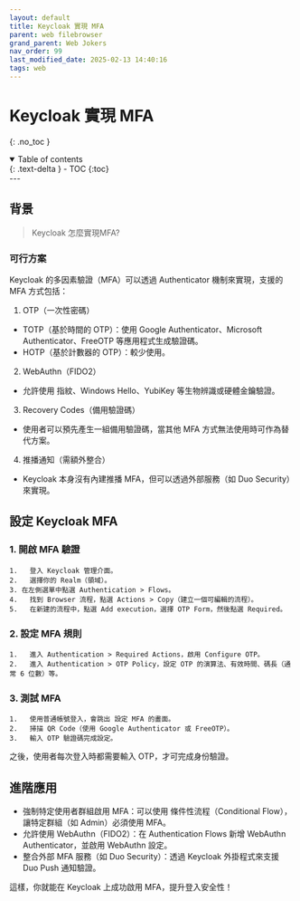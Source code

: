 ```yaml
---
layout: default
title: Keycloak 實現 MFA
parent: web filebrowser
grand_parent: Web Jokers
nav_order: 99
last_modified_date: 2025-02-13 14:40:16
tags: web
---
```


#   Keycloak 實現 MFA
{: .no_toc }

<details open markdown="block">
  <summary>
    Table of contents
  </summary>
  {: .text-delta }
- TOC
{:toc}
</details>
---

## 背景

> Keycloak 怎麼實現MFA?

### 可行方案

Keycloak 的多因素驗證（MFA）可以透過 Authenticator 機制來實現，支援的 MFA 方式包括：

1. OTP（一次性密碼）

- TOTP（基於時間的 OTP）：使用 Google Authenticator、Microsoft Authenticator、FreeOTP 等應用程式生成驗證碼。
- HOTP（基於計數器的 OTP）：較少使用。

2. WebAuthn（FIDO2）

- 允許使用 指紋、Windows Hello、YubiKey 等生物辨識或硬體金鑰驗證。
	
3.	 Recovery Codes（備用驗證碼）

- 使用者可以預先產生一組備用驗證碼，當其他 MFA 方式無法使用時可作為替代方案。

4.	 推播通知（需額外整合）

- Keycloak 本身沒有內建推播 MFA，但可以透過外部服務（如 Duo Security）來實現。

## 設定 Keycloak MFA

### 1. 開啟 MFA 驗證

	1.	 登入 Keycloak 管理介面。
	2.	 選擇你的 Realm（領域）。
	3. 在左側選單中點選 Authentication > Flows。
	4.	 找到 Browser 流程，點選 Actions > Copy（建立一個可編輯的流程）。
	5.	 在新建的流程中，點選 Add execution，選擇 OTP Form，然後點選 Required。

### 2. 設定 MFA 規則

	1.	 進入 Authentication > Required Actions，啟用 Configure OTP。
	2.	 進入 Authentication > OTP Policy，設定 OTP 的演算法、有效時間、碼長（通常 6 位數）等。

### 3. 測試 MFA

	1.	 使用普通帳號登入，會跳出 設定 MFA 的畫面。
	2.	 掃描 QR Code（使用 Google Authenticator 或 FreeOTP）。
	3.	 輸入 OTP 驗證碼完成設定。

之後，使用者每次登入時都需要輸入 OTP，才可完成身份驗證。

## 進階應用

- 強制特定使用者群組啟用 MFA：可以使用 條件性流程（Conditional Flow），讓特定群組（如 Admin）必須使用 MFA。
- 允許使用 WebAuthn（FIDO2）：在 Authentication Flows 新增 WebAuthn Authenticator，並啟用 WebAuthn 設定。
- 整合外部 MFA 服務（如 Duo Security）：透過 Keycloak 外掛程式來支援 Duo Push 通知驗證。

這樣，你就能在 Keycloak 上成功啟用 MFA，提升登入安全性！

